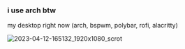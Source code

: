 ### i use arch btw

my desktop right now (arch, bspwm, polybar, rofi, alacritty)

![2023-04-12-165132_1920x1080_scrot](https://user-images.githubusercontent.com/106280544/231526414-89c78220-b924-4961-990b-0f89fd2377d5.png)
